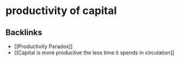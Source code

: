 # productivity of capital



## Backlinks

-   [[Productivity Paradox]]
-   [[Capital is more productive the less time it spends in circulation]]
